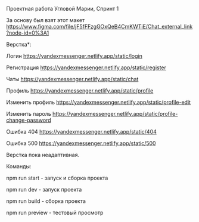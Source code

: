 Проектная работа Угловой Марии, Спринт 1

За основу был взят этот макет
https://www.figma.com/file/jF5fFFzgGOxQeB4CmKWTiE/Chat_external_link?node-id=0%3A1

Верстка*:

Логин https://yandexmessenger.netlify.app/static/login

Регистрация https://yandexmessenger.netlify.app/static/register

Чаты https://yandexmessenger.netlify.app/static/chat

Профиль https://yandexmessenger.netlify.app/static/profile

Изменить профиль https://yandexmessenger.netlify.app/static/profile-edit

Изменить пароль https://yandexmessenger.netlify.app/static/profile-change-password

Ошибка 404 https://yandexmessenger.netlify.app/static/404

Ошибка 500 https://yandexmessenger.netlify.app/static/500

Верстка пока неадаптивная.

Команды:

npm run start - запуск и сборка проекта

npm run dev - запуск проекта

npm run build - сборка проекта

npm run preview - тестовый просмотр
